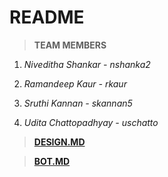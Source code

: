 # README

> **TEAM MEMBERS**

 1. *Niveditha Shankar - nshanka2*

 2. *Ramandeep Kaur - rkaur*

 3. *Sruthi Kannan - skannan5*

 4. *Udita Chattopadhyay - uschatto*
 
> [**DESIGN.MD**](https://github.ncsu.edu/csc510-fall2019/CSC510-8/blob/master/Design.md)

> [**BOT.MD**](https://github.ncsu.edu/csc510-fall2019/CSC510-8/blob/master/Bot.md)
